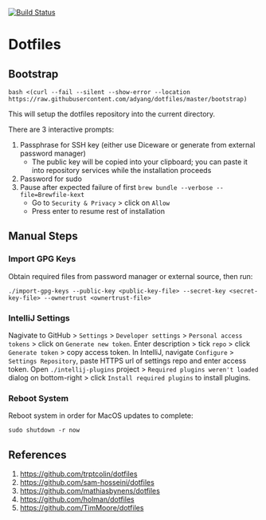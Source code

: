 [![Build Status](https://travis-ci.org/adyang/dotfiles.svg?branch=master)](https://travis-ci.org/adyang/dotfiles)

# Dotfiles

## Bootstrap
```console
bash <(curl --fail --silent --show-error --location https://raw.githubusercontent.com/adyang/dotfiles/master/bootstrap)
```
This will setup the dotfiles repository into the current directory.

There are 3 interactive prompts:
1. Passphrase for SSH key (either use Diceware or generate from external password manager)
    - The public key will be copied into your clipboard; you can paste it into repository services while the installation proceeds
2. Password for sudo
3. Pause after expected failure of first `brew bundle --verbose --file=Brewfile-kext`
    - Go to `Security & Privacy` > click on `Allow`
    - Press enter to resume rest of installation

## Manual Steps
### Import GPG Keys
Obtain required files from password manager or external source, then run:
```console
./import-gpg-keys --public-key <public-key-file> --secret-key <secret-key-file> --ownertrust <ownertrust-file>
```

### IntelliJ Settings
Nagivate to GitHub > `Settings` > `Developer settings` > `Personal access tokens` > click on `Generate new token`.
Enter description > tick `repo` > click `Generate token` > copy access token.
In IntelliJ, navigate `Configure` > `Settings Repository`, paste HTTPS url of settings repo and enter access token.
Open `./intellij-plugins` project > `Required plugins weren't loaded` dialog on bottom-right > click `Install required plugins` to install plugins.

### Reboot System
Reboot system in order for MacOS updates to complete:
```console
sudo shutdown -r now
```

## References
1. https://github.com/trptcolin/dotfiles
2. https://github.com/sam-hosseini/dotfiles
3. https://github.com/mathiasbynens/dotfiles
4. https://github.com/holman/dotfiles
5. https://github.com/TimMoore/dotfiles

